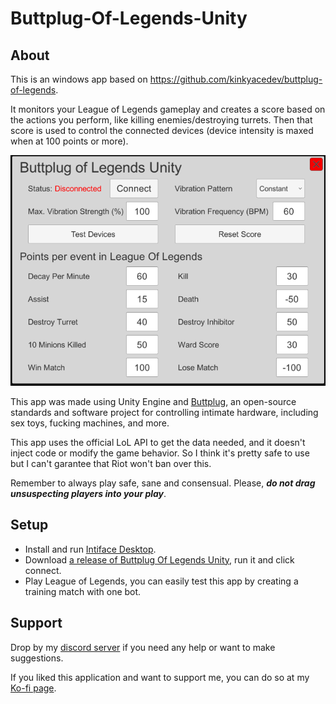 # Buttplug-Of-Legends-Unity

## About
This is an windows app based on https://github.com/kinkyacedev/buttplug-of-legends.

It monitors your League of Legends gameplay and creates a score based on the actions you perform, like killing enemies/destroying turrets. 
Then that score is used to control the connected devices (device intensity is maxed when at 100 points or more).

<p align="center">
  <img src=./Images/screenshot_v1.0.png />
</p>

This app was made using Unity Engine and [Buttplug](https://buttplug.io/), an open-source standards and software project for controlling intimate hardware, including sex toys, fucking machines, and more.

This app uses the official LoL API to get the data needed, and it doesn't inject code or modify the game behavior. So I think it's pretty safe to use but I can't garantee that Riot won't ban over this.

Remember to always play safe, sane and consensual. Please, _**do not drag unsuspecting players into your play**_.

## Setup

- Install and run [Intiface Desktop](https://intiface.com/desktop/).
- Download [a release of Buttplug Of Legends Unity](https://github.com/Furimanejo/Buttplug-Of-Legends-Unity/releases), run it and click connect.
- Play League of Legends, you can easily test this app by creating a training match with one bot.

## Support

Drop by my [discord server](https://discord.gg/wz2qvkuEyJ) if you need any help or want to make suggestions.

If you liked this application and want to support me, you can do so at my [Ko-fi page](https://ko-fi.com/furimanejo).
